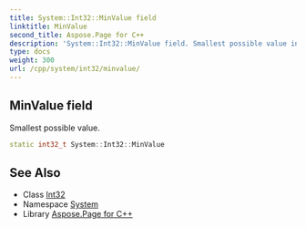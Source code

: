 ```yaml
---
title: System::Int32::MinValue field
linktitle: MinValue
second_title: Aspose.Page for C++
description: 'System::Int32::MinValue field. Smallest possible value in C++.'
type: docs
weight: 300
url: /cpp/system/int32/minvalue/
---
```

## MinValue field


Smallest possible value.

```cpp
static int32_t System::Int32::MinValue
```

## See Also

* Class [Int32](../)
* Namespace [System](../../)
* Library [Aspose.Page for C++](../../../)
